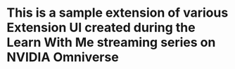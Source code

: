 # This is a sample extension of various Extension UI created during the Learn With Me streaming series on NVIDIA Omniverse